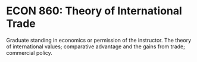 # ECON 860: Theory of International Trade

Graduate standing in economics or permission of the instructor. The theory of international values; comparative advantage and the gains from trade; commercial policy.